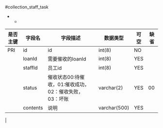 #collection_staff_task
* -
 
|是否主键	|字段名	|字段描述	|数据类型	|可空	|缺省	|
| --------|-----|-----|-----|-----|-----|
|PRI|id|id|int(8)|NO||
||loanId|需要催收的loanId|int(8)|YES||
||staffId|员工id|int(8)|YES||
||status|催收状态00:待催收，01:催收成功，02：催收失败，03：坏账|varchar(2)|YES|00|
||contents|说明|varchar(500)|YES||
|
